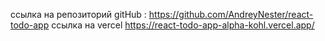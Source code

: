 ссылка на репозиторий gitHub : https://github.com/AndreyNester/react-todo-app
ссылка на vercel https://react-todo-app-alpha-kohl.vercel.app/
